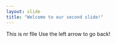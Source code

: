 ```yaml
---
layout: slide
title: "Welcome to our second slide!"
---
```

This is nr fIle
Use the left arrow to go back!

